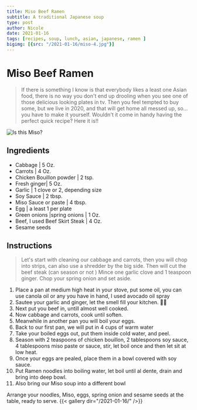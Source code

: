 ```yaml
---
title: Miso Beef Ramen
subtitle: A traditional Japanese soup
type: post
author: Nicole
date: 2021-01-16
tags: [recipes, soup, lunch, asian, japanese, ramen ]
bigimg: [{src: "/2021-01-16/miso-4.jpg"}]
---
```


# Miso Beef Ramen

>If there is something I know is that everybody likes a least one Asian food, there is no way you don't end up drooling when you see one of those delicious looking plates in tv. Then you feel tempted to buy some, but we live in 2020, and that will get home all messed up, so... you have to make it yourself. Wouldn't it come in handy having the perfect quick recipe? Here it is!!

![Is this Miso?](https://img.japankuru.com/prg_img/img/img2020051913551413107600.jpg)

## Ingredients

- Cabbage | 5 Oz.
- Carrots | 4 Oz. 
- Chicken Bouillon powder | 2 tsp.
- Fresh ginger| 5 Oz.
- Garlic | 1 clove or 2, depending size
- Soy Sauce | 2 tbsp.
- Miso Sauce or paste | 4 tbsp.
- Egg | a least 1 per plate
- Green onions |spring onions | 1 Oz.
- Beef, I used Beef Skirt Steak | 4 Oz.
- Sesame seeds



## Instructions

>Let's start with cleaning our cabbage and carrots, then you will chop into strips, can also use a shredder by the big side. Then will cut the beef steak (can season or not ) Mince one garlic clove and 1 teaspoon ginger. Chop your spring onion and set aside.

1. Place a pan at medium high heat in your stove, put some oil, you can use canola oil or any you have in hand, I used avocado oil spray
2. Sautee your garlic and ginger, let the smell fill your kitchen. :woman_cook:
3. Next put you beef in, untill almost well cooked.
4. Now cabbage and carrots, cook until soften.
5. Meanwhile in another pan you will boil your eggs.
6. Back to our first pan, we will put in 4 cups of warm water
7. Take your boiled eggs out, put them inside cold water, and peel.
8. Season with 2 teaspoons of chicken bouillon, 2 tablespoons soy sauce, 4 tablespoons miso paste or sauce, stir, let boil once and then let sit at low heat.
9.  Once your eggs are pealed, place them in a bowl covered with soy sauce.
10. Put Ramen noodles into boiling water, let boil until al dente, drain and bring into deep bowl.
11. Also bring our Miso soup into a different bowl

Arrange your noodles, Miso, eggs, spring onion and sesame seeds at the table, ready to serve.
{{< gallery dir="/2021-01-16/" />}}